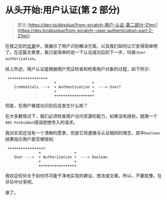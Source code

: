 # 从头开始:用户认证(第 2 部分)

> 原文:[https://dev.to/absolux/from-scratch-用户-认证-第二部分-21mc](https://dev.to/absolux/from-scratch--user-authentication-part-2-21mc)

在我之前的[文章](https://dev.to/absolux/from-scratch-user-authentication-37a7)中，我展示了用户识别解决方案，以及我们如何让它变得简单明了。在这篇文章里，我只是简单的说一下认证成功后的下一步，叫做:`User authorization`。

综上所述，用户认证是根据用户凭证检查和检索用户对象的过程，如下所示:

```
 ++++++++++++++++++
                      +                +
    Credentials --->  + Authentication +  ---> User?
                      +                +
                      ++++++++++++++++++ 
```

但是，在用户被成功识别后会发生什么呢？

在大多数情况下，我们必须检查用户访问资源的能力，如果没有授权，就用一个`403 Forbidden`错误拒绝传入的请求。

我对实现还没有一个清晰的愿景，但是它将遵循与认证相同的理念，其中`boolean`结果指示用户是否被授权:

```
 +++++++++++++++++
               +               +
    User --->  + Authorization +  ---> boolean
               +               +
               +++++++++++++++++ 
```

我欢迎任何关于如何尽可能干净地实现的建议、想法或文章。所以，不要犹豫，在评论中分享吧。

谢了。